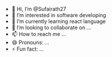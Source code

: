 - 👋 Hi, I’m @Sufairath27
- 👀 I’m interested in software developing
- 🌱 I’m currently learning react language
- 💞️ I’m looking to collaborate on ...
- 📫 How to reach me ...
- 😄 Pronouns: ...
- ⚡ Fun fact: ...

<!---
Sufairath27/Sufairath27 is a ✨ special ✨ repository because its `README.md` (this file) appears on your GitHub profile.
You can click the Preview link to take a look at your changes.
--->
